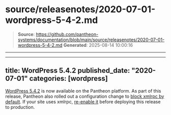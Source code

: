 # source/releasenotes/2020-07-01-wordpress-5-4-2.md

> **Source**: https://github.com/pantheon-systems/documentation/blob/main/source/releasenotes/2020-07-01-wordpress-5-4-2.md
> **Generated**: 2025-08-14 10:00:16

---

---
title: WordPress 5.4.2
published_date: "2020-07-01"
categories: [wordpress]
---
[WordPress 5.4.2](https://wordpress.org/news/2020/06/wordpress-5-4-2-security-and-maintenance-release/) is now available on the Pantheon platform. As part of this release, Pantheon also rolled out a configuration change to [block xmlrpc by default](/guides/wordpress-developer/wordpress-best-practices#disable-xml-rpc-via-pantheonyml). If your site uses xmlrpc, [re-enable it](/pantheon-yml#protected-web-paths-override) before deploying this release to production.
